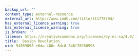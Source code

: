 ```yaml
---
backup_url: ''
content_type: external-resource
external_url: http://www.imdb.com/title/tt1778794/
has_external_licence_warning: true
has_external_license_warning: true
is_broken: ''
license: https://creativecommons.org/licenses/by-nc-sa/4.0/
title: _Design Revolution_
uid: 54509898-e6da-400c-8dc0-848f76268998
---
```

